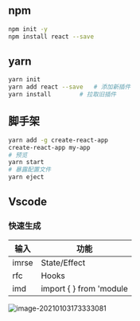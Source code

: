 <!-- 
title: 01-React配置
sort: 
--> 

## npm

```bash
npm init -y
npm install react --save
```

## yarn

```bash
yarn init
yarn add react --save	# 添加新插件
yarn install		# 拉取旧插件
```

## 脚手架

```bash
yarn add -g create-react-app
create-react-app my-app
# 预览
yarn start
# 暴露配置文件
yarn eject
```

## Vscode

### 快速生成

| 输入  | 功能                    |
| ----- | ----------------------- |
| imrse | State/Effect            |
| rfc   | Hooks                   |
| imd   | import { } from 'module |

![image-20210103173333081](https://gitee.com/nmdfzf404/Image-hosting/raw/master/2020/20210103173340.png)


